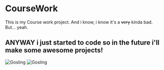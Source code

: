 # CourseWork

This is my Course work project. And i know, i know it's a <del>very</del> kinda bad. But... yeah. 
## ANYWAY i just started to code so in the future i'll make some awesome projects! 
![Gosling](https://media.giphy.com/media/RDkc6x5QP8X6vv1HXq/giphy.gif) ![Gosling](https://media.giphy.com/media/RDkc6x5QP8X6vv1HXq/giphy.gif)

